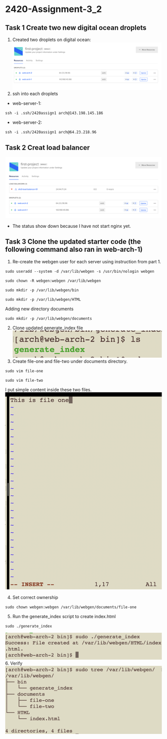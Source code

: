 # 2420-Assignment-3_2
## Task 1 Create two new digital ocean droplets
1. Created two droplets on digital ocean:
![droplets](images/droplets.png)
2. ssh into each droplets
- web-server-1:
```
ssh -i .ssh/2420assign1 arch@143.198.145.186
```
- web-server-2:
```
ssh -i .ssh/2420assign1 arch@64.23.218.96 
```
## Task 2 Creat load balancer
![load](images/load.png)
  - The status show down because I have not start nginx yet.

## Task 3 Clone the updated starter code (the following command also ran in web-arch-1)
1. Re-create the webgen user for each server using instruction from part 1.
```
sudo useradd --system -d /var/lib/webgen -s /usr/bin/nologin webgen
```
```
sudo chown -R webgen:webgen /var/lib/webgen
```
```
sudo mkdir -p /var/lib/webgen/bin
```
```
sudo mkdir -p /var/lib/webgen/HTML
```
Adding new directory documents
```
sudo mkdir -p /var/lib/webgen/documents
```
2. Clone updated generate_index file
![clone](images/generate_index.png)
3. Create file-one and file-two under documents directory. 
```
sudo vim file-one
```
```
sudo vim file-two
```
I put simple content inside these two files.
![content](images/content.png)

4. Set correct ownership
```
sudo chown webgen:webgen /var/lib/webgen/documents/file-one
```
5. Run the generate_index script to create index.html
```
sudo ./generate_index 
```
![index](images/index.png)
6. Verify
![tree](images/tree.png)




